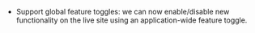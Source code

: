  - Support global feature toggles:  we can now enable/disable new functionality
   on the live site using an application-wide feature toggle.
